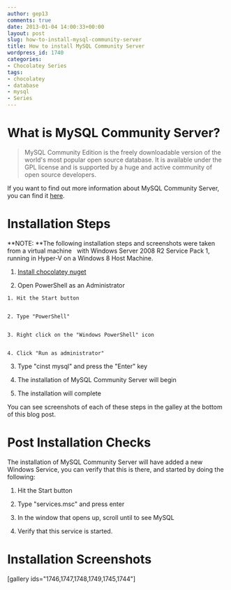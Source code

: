 ```yaml
---
author: gep13
comments: true
date: 2013-01-04 14:00:33+00:00
layout: post
slug: how-to-install-mysql-community-server
title: How to install MySQL Community Server
wordpress_id: 1740
categories:
- Chocolatey Series
tags:
- chocolatey
- database
- mysql
- Series
---
```


# What is MySQL Community Server?




<blockquote>MySQL Community Edition is the freely downloadable version of the world's most popular open source database. It is available under the GPL license and is supported by a huge and active community of open source developers.</blockquote>


If you want to find out more information about MySQL Community Server, you can find it [here](http://www.mysql.com/products/community/).


# Installation Steps


**NOTE: **The following installation steps and screenshots were taken from a virtual machine   with Windows Server 2008 R2 Service Pack 1, running in Hyper-V on a Windows 8 Host Machine.



	
  1. [Install chocolatey nuget](http://gep13.me/S8ZnDT)

	
  2. Open PowerShell as an Administrator

	
    1. Hit the Start button

	
    2. Type "PowerShell"

	
    3. Right click on the "Windows PowerShell" icon

	
    4. Click "Run as administrator"




	
  3. Type "cinst mysql" and press the "Enter" key

	
  4. The installation of MySQL Community Server will begin

	
  5. The installation will complete


You can see screenshots of each of these steps in the galley at the bottom of this blog post.


# Post Installation Checks


The installation of MySQL Community Server will have added a new Windows Service, you can verify that this is there, and started by doing the following:



	
  1. Hit the Start button

	
  2. Type "services.msc" and press enter

	
  3. In the window that opens up, scroll until to see MySQL

	
  4. Verify that this service is started.




# Installation Screenshots


[gallery ids="1746,1747,1748,1749,1745,1744"]
